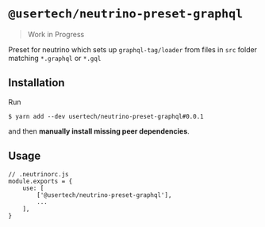 # `@usertech/neutrino-preset-graphql`

> Work in Progress

Preset for neutrino which sets up `graphql-tag/loader` from files in `src` folder
matching `*.graphql` or `*.gql`

## Installation

Run

    $ yarn add --dev usertech/neutrino-preset-graphql#0.0.1

and then **manually install missing peer dependencies**.

## Usage

    // .neutrinorc.js
    module.exports = {
        use: [
            ['@usertech/neutrino-preset-graphql'],
            ...
        ],
    }
